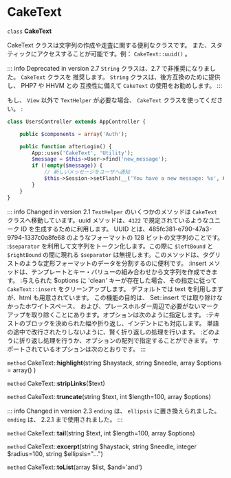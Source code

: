 # CakeText

`class` **CakeText**

CakeText クラスは文字列の作成や走査に関する便利なクラスです。
また、スタティックにアクセスすることが可能です。例： `CakeText::uuid()` 。

::: info Deprecated in version 2.7
`String` クラスは、2.7 で非推奨になりました。 `CakeText` クラスを 推奨します。 `String` クラスは、後方互換のために提供し、 PHP7 や HHVM との 互換性に備えて `CakeText` の使用をお勧めします。
:::

もし、 `View` 以外で `TextHelper` が必要な場合、
`CakeText` クラスを使ってください。 :

``` php
class UsersController extends AppController {

    public $components = array('Auth');

    public function afterLogin() {
        App::uses('CakeText', 'Utility');
        $message = $this->User->find('new_message');
        if (!empty($message)) {
            // 新しいメッセージをユーザへ通知
            $this->Session->setFlash(__('You have a new message: %s', CakeText::truncate($message['Message']['body'], 255, array('html' => true))));
        }
    }
}
```

::: info Changed in version 2.1
`TextHelper` のいくつかのメソッドは `CakeText` クラスへ移動しています。uuid メソッドは、`4122` で規定されているようなユニーク ID を生成するために利用します。 UUID とは、485fc381-e790-47a3-9794-1337c0a8fe68 のようなフォーマットの 128 ビットの文字列のことです。 :`$separator` を利用して文字列をトークン化します。この際に `$leftBound` と `$rightBound` の間に現れる `$separator` は無視します。このメソッドは、タグリストのような定形フォーマットのデータを分割するのに便利です。 :insert メソッドは、テンプレートとキー・バリューの組み合わせから文字列を作成できます。 :与えられた $options に 'clean' キーが存在した場合、その指定に従って `CakeText::insert` をクリーンアップします。 デフォルトでは text を利用しますが、html も用意されています。 この機能の目的は、 Set::insert では取り除けなかったホワイトスペース、 および、プレースホルダー周辺で必要がないマークアップを取り除くことにあります。オプションは次のように指定します。 :テキストのブロックを決められた幅や折り返し、インデントにも対応します。 単語の途中で改行されたりしないように、賢く折り返しの処理を行います。 :どのように折り返し処理を行うか、オプションの配列で指定することができます。 サポートされているオプションは次のとおりです。
:::

`method` CakeText::**highlight**(string $haystack, string $needle, array $options = array() )

`method` CakeText::**stripLinks**($text)

`method` CakeText::**truncate**(string $text, int $length=100, array $options)

::: info Changed in version 2.3
`ending` は、 `ellipsis` に置き換えられました。 `ending` は、 2.2.1 まで使用されました。
:::

`method` CakeText::**tail**(string $text, int $length=100, array $options)

`method` CakeText::**excerpt**(string $haystack, string $needle, integer $radius=100, string $ellipsis="...")

`method` CakeText::**toList**(array $list, $and='and')
